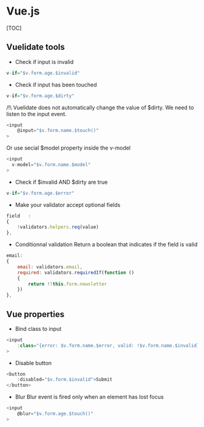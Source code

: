 # Vue.js

[TOC]

## Vuelidate tools

* Check if input is invalid
```js
v-if="$v.form.age.$invalid"
```

* Check if input has been touched
```js
v-if="$v.form.age.$dirty"
```
/!\ Vuelidate does not automatically change the value of $dirty. We need to listen to the input event.
```js
<input
    @input="$v.form.name.$touch()"
>
```
Or use secial $model property inside the v-model
```js
<input
  v-model="$v.form.name.$model"
>
```

* Check if $invalid AND $dirty are true
```js
v-if="$v.form.age.$error"
```

* Make your validator accept optional fields
```js
field	:
{
    !validators.helpers.req(value)
},
```

* Conditionnal validation
Return a boolean that indicates if the field is valid
```js
email:
{
    email: validators.email,
    required: validators.requiredIf(function ()
    {
        return !!this.form.newsletter
    })
},
```

## Vue properties

* Bind class to input
```js
<input
	:class="{error: $v.form.name.$error, valid: !$v.form.name.$invalid}"
>
```

* Disable button
```js
<button
	:disabled="$v.form.$invalid">Submit
</button>
```

* Blur
Blur event is fired only when an element has lost focus
```js
<input
	@blur="$v.form.age.$touch()"
>
```
